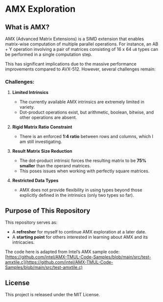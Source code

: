 # AMX Exploration

## What is AMX?

AMX (Advanced Matrix Extensions) is a SIMD extension that enables matrix-wise computation of multiple parallel operations. For instance, an AB + Y operation involving a pair of matrices consisting of 16 x 64 `u8` types can be performed in a single computation step.

This has significant implications due to the massive performance improvements compared to AVX-512. However, several challenges remain:

### Challenges:

1. **Limited Intrinsics**  
   - The currently available AMX intrinsics are extremely limited in variety.  
   - Dot-product operations exist, but arithmetic, boolean, bitwise, and other operations are absent.

2. **Rigid Matrix Ratio Constraint**  
   - There is an enforced **1:4 ratio** between rows and columns, which I am still investigating.

3. **Result Matrix Size Reduction**  
   - The dot-product intrinsic forces the resulting matrix to be **75% smaller** than the operand matrices.  
   - This poses issues when working with perfectly square matrices.

4. **Restricted Data Types**  
   - AMX does not provide flexibility in using types beyond those explicitly defined in the intrinsics (only two types so far).

## Purpose of This Repository

This repository serves as:
- A **refresher** for myself to continue AMX exploration at a later date.
- A **starting point** for others interested in learning about AMX and its intricacies.

The code here is adapted from Intel’s AMX sample code:
[https://github.com/intel/AMX-TMUL-Code-Samples/blob/main/src/test-amxtile.c](https://github.com/intel/AMX-TMUL-Code-Samples/blob/main/src/test-amxtile.c)

## License

This project is released under the MIT License.

